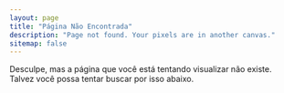 ```yaml
---
layout: page
title: "Página Não Encontrada"
description: "Page not found. Your pixels are in another canvas."
sitemap: false
---  
```


Desculpe, mas a página que você está tentando visualizar não existe. Talvez você possa tentar buscar por isso abaixo.

<script type="text/javascript">
  var GOOG_FIXURL_LANG = 'pt-BR';
  var GOOG_FIXURL_SITE = '{{ site.url }}'
</script>
<script type="text/javascript"
  src="http://linkhelp.clients.google.com/tbproxy/lh/wm/fixurl.js">
</script>